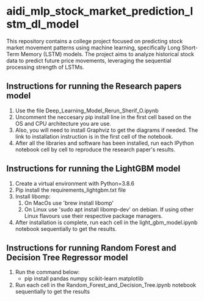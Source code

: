 # aidi_mlp_stock_market_prediction_lstm_dl_model

This repository contains a college project focused on predicting stock market movement patterns using machine learning, specifically Long Short-Term Memory (LSTM) models. The project aims to analyze historical stock data to predict future price movements, leveraging the sequential processing strength of LSTMs.

## Instructions for running the Research papers model

1. Use the file Deep_Learning_Model_Rerun_Sherif_O.ipynb
2. Uncomment the neccesary pip install line in the first cell based on the OS and CPU architecture you are use.
3. Also, you will need to install Graphviz to get the diagrams if needed. The link to installation instruction is in the first cell of the notebook.
4. After all the libraries and software has been installed, run each IPython notebook cell by cell to reproduce the research paper's results.

## Instructions for running the LightGBM model

1. Create a virtual environment with Python=3.8.6
2. Pip install the requirements_lightgbm.txt file
3. Install libomp:
    1. On MacOs use 'brew install libomp'
    2. On Linux use 'sudo apt install libomp-dev' on debian. If using other Linux flavours use their respective package managers.
4. After installation is complete, run each cell in the light_gbm_model.ipynb notebook sequentially to get the results.

## Instructions for running Random Forest and Decision Tree Regressor model
1. Run the command below:
   - pip install pandas numpy scikit-learn matplotlib
2. Run each cell in the Random_Forest_and_Decision_Tree.ipynb notebook sequentially to get the results
